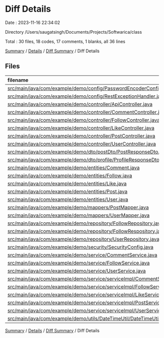 # Diff Details

Date : 2023-11-16 22:34:02

Directory /Users/saugatsingh/Documents/Projects/Softwarica/class

Total : 30 files,  18 codes, 17 comments, 1 blanks, all 36 lines

[Summary](results.md) / [Details](details.md) / [Diff Summary](diff.md) / Diff Details

## Files
| filename | language | code | comment | blank | total |
| :--- | :--- | ---: | ---: | ---: | ---: |
| [src/main/java/com/example/demo/config/PasswordEncoderConfig.java](/src/main/java/com/example/demo/config/PasswordEncoderConfig.java) | Java | -2 | 0 | 0 | -2 |
| [src/main/java/com/example/demo/config/RestExceptionHandler.java](/src/main/java/com/example/demo/config/RestExceptionHandler.java) | Java | -1 | 0 | 0 | -1 |
| [src/main/java/com/example/demo/controller/ApiController.java](/src/main/java/com/example/demo/controller/ApiController.java) | Java | -5 | 0 | -3 | -8 |
| [src/main/java/com/example/demo/controller/CommentController.java](/src/main/java/com/example/demo/controller/CommentController.java) | Java | -1 | 0 | 0 | -1 |
| [src/main/java/com/example/demo/controller/FollowController.java](/src/main/java/com/example/demo/controller/FollowController.java) | Java | -8 | 0 | -2 | -10 |
| [src/main/java/com/example/demo/controller/LikeController.java](/src/main/java/com/example/demo/controller/LikeController.java) | Java | 12 | 0 | 4 | 16 |
| [src/main/java/com/example/demo/controller/PostController.java](/src/main/java/com/example/demo/controller/PostController.java) | Java | 2 | 0 | -1 | 1 |
| [src/main/java/com/example/demo/controller/UserController.java](/src/main/java/com/example/demo/controller/UserController.java) | Java | -5 | 0 | 0 | -5 |
| [src/main/java/com/example/demo/dto/postDto/PostResponseDto.java](/src/main/java/com/example/demo/dto/postDto/PostResponseDto.java) | Java | 1 | 0 | 0 | 1 |
| [src/main/java/com/example/demo/dto/profile/ProfileResponseDto.java](/src/main/java/com/example/demo/dto/profile/ProfileResponseDto.java) | Java | 2 | 0 | 0 | 2 |
| [src/main/java/com/example/demo/entities/Comment.java](/src/main/java/com/example/demo/entities/Comment.java) | Java | -1 | 0 | 1 | 0 |
| [src/main/java/com/example/demo/entities/Follow.java](/src/main/java/com/example/demo/entities/Follow.java) | Java | -2 | 0 | -1 | -3 |
| [src/main/java/com/example/demo/entities/Like.java](/src/main/java/com/example/demo/entities/Like.java) | Java | 3 | 0 | 1 | 4 |
| [src/main/java/com/example/demo/entities/Post.java](/src/main/java/com/example/demo/entities/Post.java) | Java | 2 | 0 | 0 | 2 |
| [src/main/java/com/example/demo/entities/User.java](/src/main/java/com/example/demo/entities/User.java) | Java | 7 | 0 | 1 | 8 |
| [src/main/java/com/example/demo/mappers/PostMapper.java](/src/main/java/com/example/demo/mappers/PostMapper.java) | Java | 1 | 0 | 0 | 1 |
| [src/main/java/com/example/demo/mappers/UserMapper.java](/src/main/java/com/example/demo/mappers/UserMapper.java) | Java | 2 | 0 | 0 | 2 |
| [src/main/java/com/example/demo/repository/FollowRepository.java](/src/main/java/com/example/demo/repository/FollowRepository.java) | Java | -9 | 0 | -6 | -15 |
| [src/main/java/com/example/demo/repository/FollowRespository.java](/src/main/java/com/example/demo/repository/FollowRespository.java) | Java | 10 | 0 | 7 | 17 |
| [src/main/java/com/example/demo/repository/UserRepository.java](/src/main/java/com/example/demo/repository/UserRepository.java) | Java | -2 | 0 | -2 | -4 |
| [src/main/java/com/example/demo/security/SecurityConfig.java](/src/main/java/com/example/demo/security/SecurityConfig.java) | Java | -18 | 16 | -5 | -7 |
| [src/main/java/com/example/demo/service/CommentService.java](/src/main/java/com/example/demo/service/CommentService.java) | Java | 1 | 0 | 0 | 1 |
| [src/main/java/com/example/demo/service/FollowService.java](/src/main/java/com/example/demo/service/FollowService.java) | Java | -4 | 0 | 2 | -2 |
| [src/main/java/com/example/demo/service/UserService.java](/src/main/java/com/example/demo/service/UserService.java) | Java | 0 | 0 | -1 | -1 |
| [src/main/java/com/example/demo/service/serviceImpl/CommentServiceImpl.java](/src/main/java/com/example/demo/service/serviceImpl/CommentServiceImpl.java) | Java | 6 | 0 | 1 | 7 |
| [src/main/java/com/example/demo/service/serviceImpl/FollowServiceImpl.java](/src/main/java/com/example/demo/service/serviceImpl/FollowServiceImpl.java) | Java | -25 | -1 | -4 | -30 |
| [src/main/java/com/example/demo/service/serviceImpl/LikeServiceImpl.java](/src/main/java/com/example/demo/service/serviceImpl/LikeServiceImpl.java) | Java | 2 | 0 | 1 | 3 |
| [src/main/java/com/example/demo/service/serviceImpl/PostServiceImpl.java](/src/main/java/com/example/demo/service/serviceImpl/PostServiceImpl.java) | Java | 3 | 2 | -1 | 4 |
| [src/main/java/com/example/demo/service/serviceImpl/UserServiceImpl.java](/src/main/java/com/example/demo/service/serviceImpl/UserServiceImpl.java) | Java | 5 | 0 | -1 | 4 |
| [src/main/java/com/example/demo/utils/DateTimeUtil/DateTimeUtil.java](/src/main/java/com/example/demo/utils/DateTimeUtil/DateTimeUtil.java) | Java | 42 | 0 | 10 | 52 |

[Summary](results.md) / [Details](details.md) / [Diff Summary](diff.md) / Diff Details